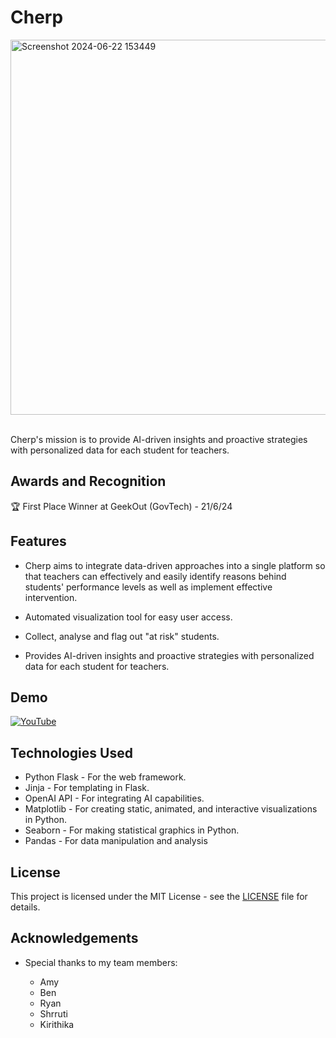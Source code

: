 
# Cherp
<img src="https://github.com/dsrrenCodes/Projects/assets/120300295/9bd63845-c0ab-4557-bc5d-76dfae5ed29f" alt="Screenshot 2024-06-22 153449" width="600"/>  
<br><br>

Cherp's mission is to provide AI-driven insights and proactive strategies with personalized data for each student for teachers.


## Awards and Recognition
🏆 First Place Winner at GeekOut (GovTech) - 21/6/24








## Features

- Cherp aims to integrate data-driven approaches into a single platform so that teachers can effectively and easily identify reasons behind students' performance levels as well as implement effective intervention.

- Automated visualization tool for easy user access.
- Collect, analyse and flag out "at risk" students.

- Provides AI-driven insights and proactive strategies with personalized data for each student for teachers.





## Demo

[![YouTube](http://i.ytimg.com/vi/b4i2fMvf35Q/hqdefault.jpg)](https://www.youtube.com/watch?v=b4i2fMvf35Q)


## Technologies Used

- Python Flask - For the web framework.
- Jinja - For templating in Flask.
- OpenAI API - For integrating AI capabilities.
- Matplotlib - For creating static, animated, and  interactive visualizations in Python.
- Seaborn - For making statistical graphics in Python.
- Pandas - For data manipulation and analysis
## License

This project is licensed under the MIT License - see the [LICENSE](LICENSE) file for details.


## Acknowledgements
- Special thanks to my team members:

    - Amy
    - Ben
    - Ryan
    - Shrruti
    - Kirithika
    
